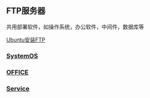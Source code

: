 ## FTP服务器
共用部署软件，如操作系统，办公软件，中间件，数据库等

[Ubuntu安装FTP](ttps://help.ubuntu.com/lts/serverguide/ftp-server.html#vsftpd-ftp-server-installation)

### [SystemOS]()
### [OFFICE]()
### [Service]()
